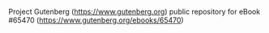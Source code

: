Project Gutenberg (https://www.gutenberg.org) public repository for
eBook #65470 (https://www.gutenberg.org/ebooks/65470)

